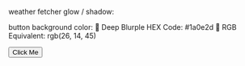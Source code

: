 weather fetcher glow / shadow:

<div className="bg-black text-white p-4 rounded-lg border border-violet-500 shadow-lg shadow-violet-500/50">

button background color:
🔹 Deep Blurple HEX Code: #1a0e2d
🔹 RGB Equivalent: rgb(26, 14, 45)

<button class="bg-deepBlurple text-white shadow-glow border-violet-500 px-4 py-2 rounded-md">
  Click Me
</button>

